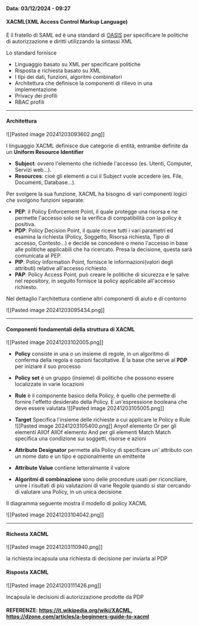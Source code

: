 #### Data: 03/12/2024 - 09:27

####  XACML(XML Access Control Markup Language)

E il fratello di SAML ed è una standard di [OASIS](https://it.wikipedia.org/wiki/XACML) per specificare le politiche di autorizzazione e diritti utilizzando la sintassi XML

Lo standard fornisce
- Linguaggio basato su XML per specificare politiche
- Risposta e richiesta basato su XML
- I tipi dei dati, funzioni, algoritmi combinatori 
- Architettura che definisce la componenti di rilievo in una implementazione
- Privacy dei profili
- RBAC profili

---
#### Architettura

![[Pasted image 20241203093602.png]]

l linguaggio XACML definisce due categorie di entità, entrambe definite da un **Uniform Resource Identifier**

- **Subject**: ovvero l'elemento che richiede l'accesso (es. Utenti, Computer, Servizi web...).
- **Resources**: cioè gli elementi a cui il Subject vuole accedere (es. File, Documenti, Database...).

Per svolgere la sua funzione, XACML ha bisogno di vari componenti logici che svolgono funzioni separate:

- **PEP**: il Policy Enforcement Point, il quale protegge una risorsa e ne permette l'accesso solo se la verifica di compatibilità con la policy è positiva.
- **PDP**: Policy Decision Point, il quale riceve tutti i vari parametri ed esamina la richiesta (Policy, Soggetto, Risorsa richiesta, Tipo di accesso, Contesto...) e decide se concedere o meno l'accesso in base alle politiche applicabili che ha ricercato. Presa la decisione, questa sarà comunicata al PEP.
- **PIP**: Policy Information Point, fornisce le informazioni(valori degli attributi) relative all'accesso richiesto.
- **PAP**: Policy Access Point, può creare le politiche di sicurezza e le salve nel repository, in seguito fornisce la policy applicabile all'accesso richiesto.

Nel dettaglio l'architettura contiene altri componenti di aiuto e di contorno

![[Pasted image 20241203095434.png]] 


---
#### Componenti fondamentali della struttura di XACML

![[Pasted image 20241203102005.png]]

- **Policy**
	consiste in una o un insieme di regole, in un algoritmo di conferma della regola e opzioni facoltative. E la base che serve al **PDP** per iniziare il suo processo
- **Policy set**
	è un gruppo (insieme) di politiche che possono essere localizzate in varie locazioni
- **Rule**
	è il componente basico della Policy, è quello che permette di fornire l'effetto desiderato della Policy. E un'espressione booleana che deve essere valutata
	![[Pasted image 20241203105005.png]]
- **Target**
	Specifica l'insieme delle richieste a cui applicare le Policy e Rule
	![[Pasted image 20241203105400.png]]
	Anyof elemento Or per gli elementi AllOf
	AllOf elemento And per gli elementi Match
	Match specifica una condizione sui soggetti, risorse e azioni

- **Attribute Designator**
	permette alla Policy di specificare un' attributo con un nome dato e un tipo e opzionalmente un emittente
- **Attribute Value**
	contiene letteralmente il valore
-  **Algoritmi di combinazione**
	sono delle procedure usati per riconciliare, unire i risultati di più valutazioni di varie Regole quando si star cercando di valutare una Policy, in un unica decisione 

Il diagramma seguente mostra il modello di policy XACML

![[Pasted image 20241203104042.png]]


---
#### Richesta XACML

![[Pasted image 20241203110940.png]]

la richiesta incapsula una richiesta di decisione per inviarla al PDP
#### Risposta XACML

![[Pasted image 20241203111426.png]]

Incapsula le decisioni di autorizzazione prodotte da PDP 
#### REFERENZE: https://it.wikipedia.org/wiki/XACML, https://dzone.com/articles/a-beginners-guide-to-xacml